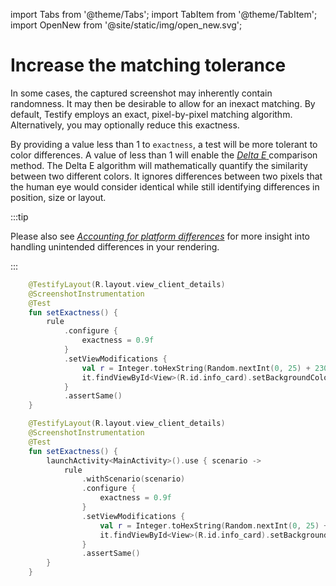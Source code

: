 import Tabs from '@theme/Tabs';
import TabItem from '@theme/TabItem';
import OpenNew from '@site/static/img/open_new.svg';

# Increase the matching tolerance

In some cases, the captured screenshot may inherently contain randomness. It may then be desirable to allow for an inexact matching. By default, Testify employs an exact, pixel-by-pixel matching algorithm.
Alternatively, you may optionally reduce this exactness.

By providing a value less than 1 to `exactness`, a test will be more tolerant to color differences. A value of less than 1 will enable the [_Delta E_ <OpenNew/>](https://en.wikipedia.org/wiki/Color_difference#CIELAB_%CE%94E) comparison method. The Delta E algorithm will mathematically quantify the similarity between two different colors. It ignores differences between two pixels that the human eye would consider identical while still identifying differences in position, size or layout.

:::tip

Please also see [_Accounting for platform differences_](../../blog/platform-differences) for more insight into handling unintended differences in your rendering.

:::

<Tabs>
<TabItem value="rule" label="ScreenshotTestRule">

```kotlin
    @TestifyLayout(R.layout.view_client_details)
    @ScreenshotInstrumentation
    @Test
    fun setExactness() {
        rule
            .configure {
                exactness = 0.9f
            }
            .setViewModifications {
                val r = Integer.toHexString(Random.nextInt(0, 25) + 230).padStart(2, '0')
                it.findViewById<View>(R.id.info_card).setBackgroundColor(Color.parseColor("#${r}0000"))
            }
            .assertSame()
    }
```

</TabItem>
<TabItem value="scenario" label="ScreenshotScenarioRule">

```kotlin
    @TestifyLayout(R.layout.view_client_details)
    @ScreenshotInstrumentation
    @Test
    fun setExactness() {
        launchActivity<MainActivity>().use { scenario ->
            rule
                .withScenario(scenario)
                .configure {
                    exactness = 0.9f
                }
                .setViewModifications {
                    val r = Integer.toHexString(Random.nextInt(0, 25) + 230).padStart(2, '0')
                    it.findViewById<View>(R.id.info_card).setBackgroundColor(Color.parseColor("#${r}0000"))
                }
                .assertSame()
        }
    }
```

</TabItem>
</Tabs>